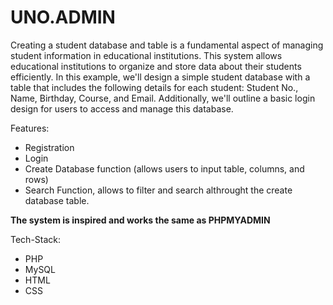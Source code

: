 # UNO.ADMIN

Creating a student database and table is a fundamental aspect of managing student information in educational institutions. This system allows educational institutions to organize and store data about their students efficiently. In this example, we'll design a simple student database with a table that includes the following details for each student: Student No., Name, Birthday, Course, and Email. Additionally, we'll outline a basic login design for users to access and manage this database.

Features:
- Registration
- Login
- Create Database function (allows users to input table, columns, and rows)
- Search Function, allows to filter and search althrought the create database table.

**The system is inspired and works the same as PHPMYADMIN**

Tech-Stack:
- PHP
- MySQL
- HTML
- CSS
